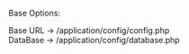 Base Options:

Base URL      -> /application/config/config.php <br/>
DataBase      -> /application/config/database.php
